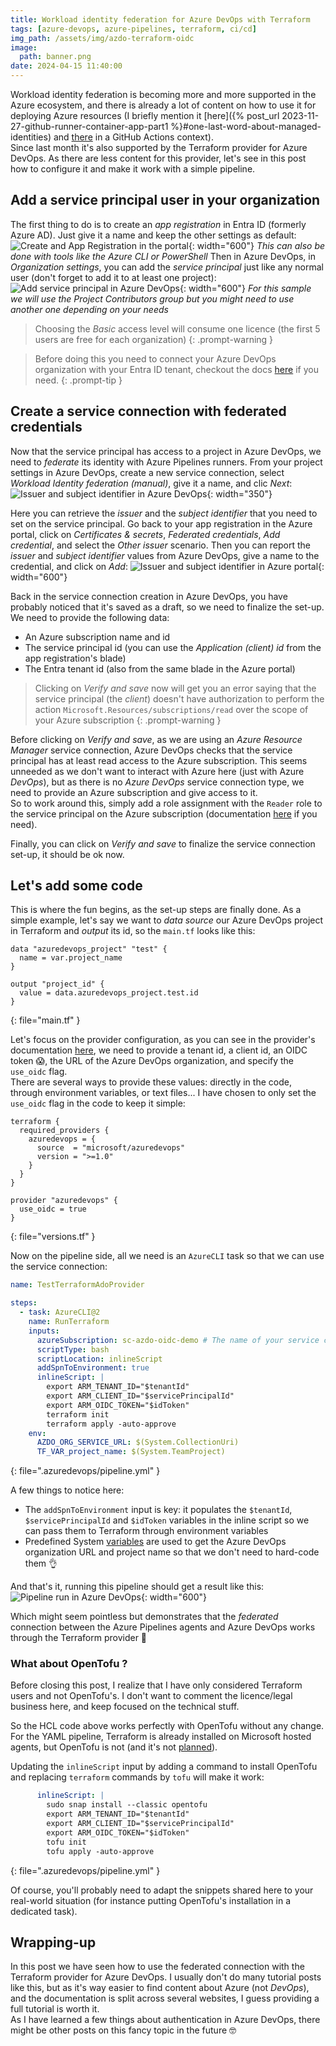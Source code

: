```yaml
---
title: Workload identity federation for Azure DevOps with Terraform
tags: [azure-devops, azure-pipelines, terraform, ci/cd]
img_path: /assets/img/azdo-terraform-oidc
image:
  path: banner.png
date: 2024-04-15 11:40:00
---
```


Workload identity federation is becoming more and more supported in the Azure ecosystem, and there is already a lot of content on how to use it for deploying Azure resources (I briefly mention it [here]({% post_url 2023-11-27-github-runner-container-app-part1 %}#one-last-word-about-managed-identities) and [there](https://github.com/xmi-cs/aca-gh-actions-runner?tab=readme-ov-file#connect-github-with-azure) in a GitHub Actions context).  
Since last month it's also supported by the Terraform provider for Azure DevOps. As there are less content for this provider, let's see in this post how to configure it and make it work with a simple pipeline.

## Add a service principal user in your organization
The first thing to do is to create an _app registration_ in Entra ID (formerly Azure AD). Just give it a name and keep the other settings as default:  
![Create and App Registration in the portal](/portal-app-registration.png){: width="600"} _This can also be done with tools like the Azure CLI or PowerShell_
Then in Azure DevOps, in _Organization settings_, you can add the _service principal_ just like any normal user (don't forget to add it to at least one project):
![Add service principal in Azure DevOps](/azdo-user.png){: width="600"} _For this sample we will use the Project Contributors group but you might need to use another one depending on your needs_

> Choosing the _Basic_ access level will consume one licence (the first 5 users are free for each organization) 
{: .prompt-warning }

> Before doing this you need to connect your Azure DevOps organization with your Entra ID tenant, checkout the docs [here](https://learn.microsoft.com/en-us/azure/devops/organizations/accounts/connect-organization-to-azure-ad?view=azure-devops) if you need.
{: .prompt-tip }

## Create a service connection with federated credentials
Now that the service principal has access to a project in Azure DevOps, we need to _federate_ its identity with Azure Pipelines runners. From your project settings in Azure DevOps, create a new service connection, select _Workload Identity federation (manual)_, give it a name, and clic _Next_:  
![Issuer and subject identifier in Azure DevOps](/azdo-sc-issuer.png){: width="350"}

Here you can retrieve the _issuer_ and the _subject identifier_ that you need to set on the service principal. Go back to your app registration in the Azure portal, click on _Certificates & secrets_, _Federated credentials_, _Add credential_, and select the _Other issuer_ scenario. Then you can report the _issuer_ and _subject identifier_ values from Azure DevOps, give a name to the credential, and click on _Add_:
![Issuer and subject identifier in Azure portal](/portal-issuer.png){: width="600"}

Back in the service connection creation in Azure DevOps, you have probably noticed that it's saved as a draft, so we need to finalize the set-up. We need to provide the following data:
- An Azure subscription name and id
- The service principal id (you can use the _Application (client) id_ from the app registration's blade)
- The Entra tenant id (also from the same blade in the Azure portal)

> Clicking on _Verify and save_ now will get you an error saying that the service principal (the _client_) doesn't have authorization to perform the action `Microsoft.Resources/subscriptions/read` over the scope of your Azure subscription
{: .prompt-warning }

Before clicking on _Verify and save_, as we are using an _Azure Resource Manager_ service connection, Azure DevOps checks that the service principal has at least read access to the Azure subscription. This seems unneeded as we don't want to interact with Azure here (just with Azure _DevOps_), but as there is no _Azure DevOps_ service connection type, we need to provide an Azure subscription and give access to it.  
So to work around this, simply add a role assignment with the `Reader` role to the service principal on the Azure subscription (documentation [here](https://learn.microsoft.com/en-us/azure/role-based-access-control/role-assignments-portal?tabs=delegate-condition) if you need).

Finally, you can click on _Verify and save_ to finalize the service connection set-up, it should be ok now.

## Let's add some code
This is where the fun begins, as the set-up steps are finally done. As a simple example, let's say we want to _data source_ our Azure DevOps project in Terraform and _output_ its id, so the `main.tf` looks like this:
```hcl
data "azuredevops_project" "test" {
  name = var.project_name
}

output "project_id" {
  value = data.azuredevops_project.test.id
}
```
{: file="main.tf" }

Let's focus on the provider configuration, as you can see in the provider's documentation [here](https://registry.terraform.io/providers/microsoft/azuredevops/latest/docs/guides/authenticating_service_principal_using_an_oidc_token), we need to provide a tenant id, a client id, an OIDC token 😱, the URL of the Azure DevOps organization, and specify the `use_oidc` flag.  
There are several ways to provide these values: directly in the code, through environment variables, or text files... I have chosen to only set the `use_oidc` flag in the code to keep it simple:
```hcl
terraform {
  required_providers {
    azuredevops = {
      source  = "microsoft/azuredevops"
      version = ">=1.0"
    }
  }
}

provider "azuredevops" {
  use_oidc = true
}
```
{: file="versions.tf" }

Now on the pipeline side, all we need is an `AzureCLI` task so that we can use the service connection:
```yaml
name: TestTerraformAdoProvider

steps:
  - task: AzureCLI@2
    name: RunTerraform
    inputs:
      azureSubscription: sc-azdo-oidc-demo # The name of your service connection goes here
      scriptType: bash
      scriptLocation: inlineScript
      addSpnToEnvironment: true
      inlineScript: |
        export ARM_TENANT_ID="$tenantId"
        export ARM_CLIENT_ID="$servicePrincipalId"
        export ARM_OIDC_TOKEN="$idToken"
        terraform init
        terraform apply -auto-approve
    env:
      AZDO_ORG_SERVICE_URL: $(System.CollectionUri)
      TF_VAR_project_name: $(System.TeamProject)
```
{: file=".azuredevops/pipeline.yml" }

A few things to notice here:
- The `addSpnToEnvironment` input is key: it populates the `$tenantId`, `$servicePrincipalId` and `$idToken` variables in the inline script so we can pass them to Terraform through environment variables
- Predefined System [variables](https://learn.microsoft.com/en-us/azure/devops/pipelines/build/variables?view=azure-devops&tabs=yaml#system-variables-devops-services) are used to get the Azure DevOps organization URL and project name so that we don't need to hard-code them 👌

And that's it, running this pipeline should get a result like this:
![Pipeline run in Azure DevOps](/azdo-pipeline.png){: width="600"}

Which might seem pointless but demonstrates that the _federated_ connection between the Azure Pipelines agents and Azure DevOps works through the Terraform provider 🙌

### What about OpenTofu ?
Before closing this post, I realize that I have only considered Terraform users and not OpenTofu's. I don't want to comment the licence/legal business here, and keep focused on the technical stuff.  

So the HCL code above works perfectly with OpenTofu without any change. For the YAML pipeline, Terraform is already installed on Microsoft hosted agents, but OpenTofu is not (and it's not [planned](https://github.com/actions/runner-images/issues/9507)).  

Updating the `inlineScript` input by adding a command to install OpenTofu and replacing `terraform` commands by `tofu` will make it work:
```yaml
      inlineScript: |
        sudo snap install --classic opentofu
        export ARM_TENANT_ID="$tenantId"
        export ARM_CLIENT_ID="$servicePrincipalId"
        export ARM_OIDC_TOKEN="$idToken"
        tofu init
        tofu apply -auto-approve
```
{: file=".azuredevops/pipeline.yml" }

Of course, you'll probably need to adapt the snippets shared here to your real-world situation (for instance putting OpenTofu's installation in a dedicated task).

## Wrapping-up
In this post we have seen how to use the federated connection with the Terraform provider for Azure DevOps. I usually don't do many tutorial posts like this, but as it's way easier to find content about Azure (not _DevOps_), and the documentation is split across several websites, I guess providing a full tutorial is worth it.  
As I have learned a few things about authentication in Azure DevOps, there might be other posts on this fancy topic in the future 🤓